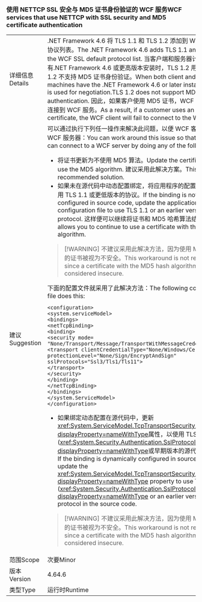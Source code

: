 ### <a name="wcf-services-that-use-nettcp-with-ssl-security-and-md5-certificate-authentication"></a><span data-ttu-id="11af4-101">使用 NETTCP SSL 安全与 MD5 证书身份验证的 WCF 服务</span><span class="sxs-lookup"><span data-stu-id="11af4-101">WCF services that use NETTCP with SSL security and MD5 certificate authentication</span></span>

|   |   |
|---|---|
|<span data-ttu-id="11af4-102">详细信息</span><span class="sxs-lookup"><span data-stu-id="11af4-102">Details</span></span>|<span data-ttu-id="11af4-103">.NET Framework 4.6 将 TLS 1.1 和 TLS 1.2 添加到 WCF SSL 默认协议列表。</span><span class="sxs-lookup"><span data-stu-id="11af4-103">The .NET Framework 4.6 adds TLS 1.1 and TLS 1.2 to the WCF SSL default protocol list.</span></span> <span data-ttu-id="11af4-104">当客户端和服务器计算机具有.NET Framework 4.6 或更高版本安装时，TLS 1.2 用于协商。TLS 1.2 不支持 MD5 证书身份验证。</span><span class="sxs-lookup"><span data-stu-id="11af4-104">When both client and server machines have the .NET Framework 4.6 or later installed, TLS 1.2 is used for negotiation.TLS 1.2 does not support MD5 certificate authentication.</span></span> <span data-ttu-id="11af4-105">因此，如果客户使用 MD5 证书，WCF 客户端将无法连接到 WCF 服务。</span><span class="sxs-lookup"><span data-stu-id="11af4-105">As a result, if a customer uses an MD5 certificate, the WCF client will fail to connect to the WCF service.</span></span>|
|<span data-ttu-id="11af4-106">建议</span><span class="sxs-lookup"><span data-stu-id="11af4-106">Suggestion</span></span>|<span data-ttu-id="11af4-107">可以通过执行下列任一操作来解决此问题，以便 WCF 客户端可以连接 WCF 服务器：</span><span class="sxs-lookup"><span data-stu-id="11af4-107">You can work around this issue so that a WCF client can connect to a WCF server by doing any of the following:</span></span><ul><li><span data-ttu-id="11af4-108">将证书更新为不使用 MD5 算法。</span><span class="sxs-lookup"><span data-stu-id="11af4-108">Update the certificate to not use the MD5 algorithm.</span></span> <span data-ttu-id="11af4-109">建议采用此解决方案。</span><span class="sxs-lookup"><span data-stu-id="11af4-109">This is the recommended solution.</span></span></li><li><span data-ttu-id="11af4-110">如果未在源代码中动态配置绑定，将应用程序的配置文件更新为使用 TLS 1.1 或更低版本的协议。</span><span class="sxs-lookup"><span data-stu-id="11af4-110">If the binding is not dynamically configured in source code, update the application's configuration file to use TLS 1.1 or an earlier version of the protocol.</span></span> <span data-ttu-id="11af4-111">这样便可以继续将证书和 MD5 哈希算法结合使用。</span><span class="sxs-lookup"><span data-stu-id="11af4-111">This allows you to continue to use a certificate with the MD5 hash algorithm.</span></span></li></ul> <blockquote> [!WARNING] <span data-ttu-id="11af4-112">不建议采用此解决方法，因为使用 MD5 哈希算法的证书被视为不安全。</span><span class="sxs-lookup"><span data-stu-id="11af4-112">This workaround is not recommended, since a certificate with the MD5 hash algorithm is considered insecure.</span></span></blockquote> <span data-ttu-id="11af4-113">下面的配置文件就采用了此解决方法：</span><span class="sxs-lookup"><span data-stu-id="11af4-113">The following configuration file does this:</span></span><pre><code class="language-xml">&lt;configuration&gt;&#13;&#10;&lt;system.serviceModel&gt;&#13;&#10;&lt;bindings&gt;&#13;&#10;&lt;netTcpBinding&gt;&#13;&#10;&lt;binding&gt;&#13;&#10;&lt;security mode= &quot;None/Transport/Message/TransportWithMessageCredential&quot; &gt;&#13;&#10;&lt;transport clientCredentialType=&quot;None/Windows/Certificate&quot;&#13;&#10;protectionLevel=&quot;None/Sign/EncryptAndSign&quot;&#13;&#10;sslProtocols=&quot;Ssl3/Tls1/Tls11&quot;&gt;&#13;&#10;&lt;/transport&gt;&#13;&#10;&lt;/security&gt;&#13;&#10;&lt;/binding&gt;&#13;&#10;&lt;/netTcpBinding&gt;&#13;&#10;&lt;/bindings&gt;&#13;&#10;&lt;/system.ServiceModel&gt;&#13;&#10;&lt;/configuration&gt;&#13;&#10;</code></pre><ul><li><span data-ttu-id="11af4-114">如果绑定动态配置在源代码中，更新<xref:System.ServiceModel.TcpTransportSecurity.SslProtocols?displayProperty=nameWithType>属性，以使用 TLS 1.1 (<xref:System.Security.Authentication.SslProtocols.Tls11?displayProperty=nameWithType>或早期版本的源代码中的协议。</span><span class="sxs-lookup"><span data-stu-id="11af4-114">If the binding is dynamically configured in source code, update the <xref:System.ServiceModel.TcpTransportSecurity.SslProtocols?displayProperty=nameWithType> property to use TLS 1.1 (<xref:System.Security.Authentication.SslProtocols.Tls11?displayProperty=nameWithType> or an earlier version of the protocol in the source code.</span></span></li></ul> <blockquote> [!WARNING] <span data-ttu-id="11af4-115">不建议采用此解决方法，因为使用 MD5 哈希算法的证书被视为不安全。</span><span class="sxs-lookup"><span data-stu-id="11af4-115">This workaround is not recommended, since a certificate with the MD5 hash algorithm is considered insecure.</span></span></blockquote> |
|<span data-ttu-id="11af4-116">范围</span><span class="sxs-lookup"><span data-stu-id="11af4-116">Scope</span></span>|<span data-ttu-id="11af4-117">次要</span><span class="sxs-lookup"><span data-stu-id="11af4-117">Minor</span></span>|
|<span data-ttu-id="11af4-118">版本</span><span class="sxs-lookup"><span data-stu-id="11af4-118">Version</span></span>|<span data-ttu-id="11af4-119">4.6</span><span class="sxs-lookup"><span data-stu-id="11af4-119">4.6</span></span>|
|<span data-ttu-id="11af4-120">类型</span><span class="sxs-lookup"><span data-stu-id="11af4-120">Type</span></span>|<span data-ttu-id="11af4-121">运行时</span><span class="sxs-lookup"><span data-stu-id="11af4-121">Runtime</span></span>|

